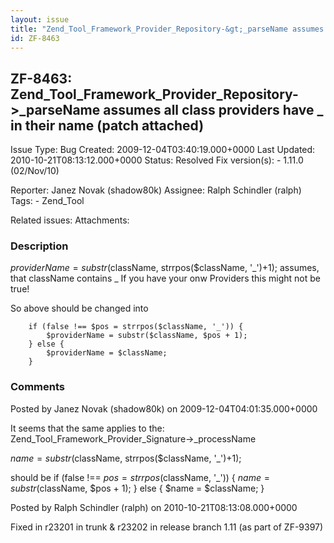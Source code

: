 ```yaml
---
layout: issue
title: "Zend_Tool_Framework_Provider_Repository-&gt;_parseName assumes all class providers have _ in their name (patch attached)"
id: ZF-8463
---
```


ZF-8463: Zend\_Tool\_Framework\_Provider\_Repository->\_parseName assumes all class providers have \_ in their name (patch attached)
------------------------------------------------------------------------------------------------------------------------------------

 Issue Type: Bug Created: 2009-12-04T03:40:19.000+0000 Last Updated: 2010-10-21T08:13:12.000+0000 Status: Resolved Fix version(s): - 1.11.0 (02/Nov/10)
 
 Reporter:  Janez Novak (shadow80k)  Assignee:  Ralph Schindler (ralph)  Tags: - Zend\_Tool
 
 Related issues: 
 Attachments: 
### Description

$providerName = substr($className, strrpos($className, '\_')+1); assumes, that className contains \_ If you have your onw Providers this might not be true!

So above should be changed into

 
        if (false !== $pos = strrpos($className, '_')) {
            $providerName = substr($className, $pos + 1);
        } else {
            $providerName = $className;
        }


 

 

### Comments

Posted by Janez Novak (shadow80k) on 2009-12-04T04:01:35.000+0000

It seems that the same applies to the: Zend\_Tool\_Framework\_Provider\_Signature->\_processName

$name = substr($className, strrpos($className, '\_')+1);

should be if (false !== $pos = strrpos($className, '\_')) { $name = substr($className, $pos + 1); } else { $name = $className; }

 

 

Posted by Ralph Schindler (ralph) on 2010-10-21T08:13:08.000+0000

Fixed in r23201 in trunk & r23202 in release branch 1.11 (as part of ZF-9397)

 

 
